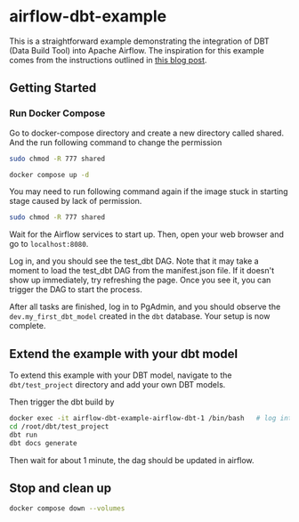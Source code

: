 # airflow-dbt-example

This is a straightforward example demonstrating the integration of DBT (Data Build Tool) into Apache Airflow. The inspiration for this example comes from the instructions outlined in [this blog post](https://www.datafold.com/blog/running-dbt-with-airflow).

## Getting Started

### Run Docker Compose

Go to docker-compose directory and create a new directory called shared. And the run following command to change the permission

```bash
sudo chmod -R 777 shared
```

```bash
docker compose up -d
```

You may need to run following command again if the image stuck in starting stage caused by lack of permission. 
```bash
sudo chmod -R 777 shared
```


Wait for the Airflow services to start up. Then, open your web browser and go to `localhost:8080`. 

Log in, and you should see the test_dbt DAG. Note that it may take a moment to load the test_dbt DAG from the manifest.json file. 
If it doesn't show up immediately, try refreshing the page.
Once you see it, you can trigger the DAG to start the process.

After all tasks are finished, log in to PgAdmin, and you should observe the `dev.my_first_dbt_model` created in the `dbt` database. Your setup is now complete.

## Extend the example with your dbt model

To extend this example with your DBT model, navigate to the `dbt/test_project` directory and add your own DBT models.

Then trigger the dbt build by

```bash
docker exec -it airflow-dbt-example-airflow-dbt-1 /bin/bash   # log into the docker container
cd /root/dbt/test_project
dbt run
dbt docs generate
```

Then wait for about 1 minute, the dag should be updated in airflow.

## Stop and clean up

```bash
docker compose down --volumes
```
